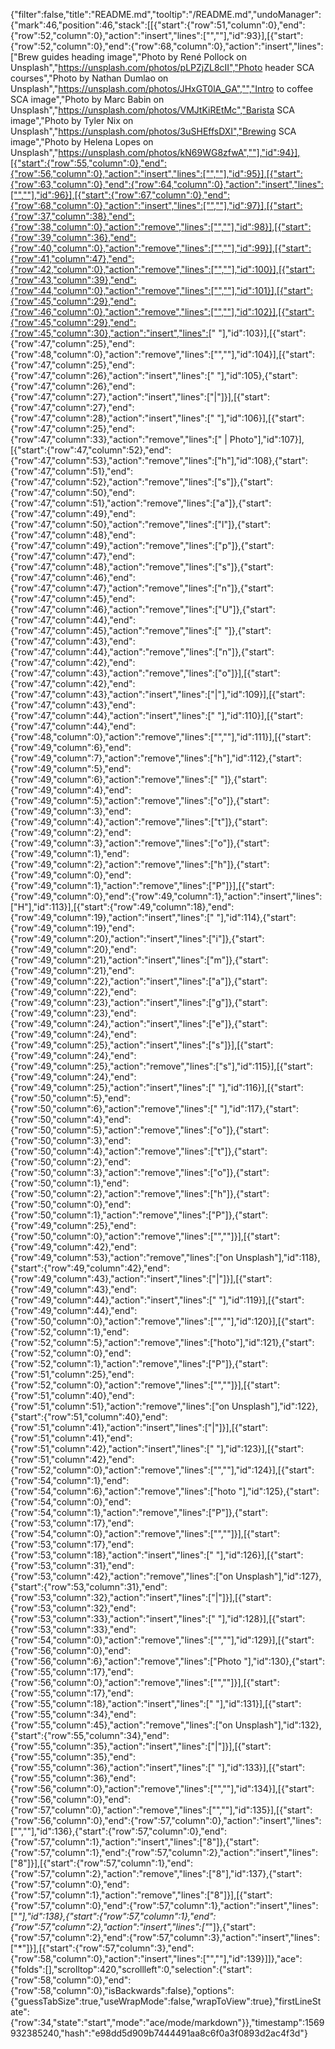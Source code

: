 {"filter":false,"title":"README.md","tooltip":"/README.md","undoManager":{"mark":46,"position":46,"stack":[[{"start":{"row":51,"column":0},"end":{"row":52,"column":0},"action":"insert","lines":["",""],"id":93}],[{"start":{"row":52,"column":0},"end":{"row":68,"column":0},"action":"insert","lines":["Brew guides heading image","Photo by René Pollock on Unsplash","https://unsplash.com/photos/pLPZjZL8cII","Photo header SCA courses","Photo by Nathan Dumlao on Unsplash","https://unsplash.com/photos/JHxGT0lA_GA","","Intro to coffee SCA image","Photo by Marc Babin on Unsplash","https://unsplash.com/photos/VMJtKiREtMc","Barista SCA image","Photo by Tyler Nix on Unsplash","https://unsplash.com/photos/3uSHEffsDXI","Brewing SCA image","Photo by Helena Lopes on Unsplash","https://unsplash.com/photos/kN69WG8zfwA",""],"id":94}],[{"start":{"row":55,"column":0},"end":{"row":56,"column":0},"action":"insert","lines":["",""],"id":95}],[{"start":{"row":63,"column":0},"end":{"row":64,"column":0},"action":"insert","lines":["",""],"id":96}],[{"start":{"row":67,"column":0},"end":{"row":68,"column":0},"action":"insert","lines":["",""],"id":97}],[{"start":{"row":37,"column":38},"end":{"row":38,"column":0},"action":"remove","lines":["",""],"id":98}],[{"start":{"row":39,"column":36},"end":{"row":40,"column":0},"action":"remove","lines":["",""],"id":99}],[{"start":{"row":41,"column":47},"end":{"row":42,"column":0},"action":"remove","lines":["",""],"id":100}],[{"start":{"row":43,"column":39},"end":{"row":44,"column":0},"action":"remove","lines":["",""],"id":101}],[{"start":{"row":45,"column":29},"end":{"row":46,"column":0},"action":"remove","lines":["",""],"id":102}],[{"start":{"row":45,"column":29},"end":{"row":45,"column":30},"action":"insert","lines":[" "],"id":103}],[{"start":{"row":47,"column":25},"end":{"row":48,"column":0},"action":"remove","lines":["",""],"id":104}],[{"start":{"row":47,"column":25},"end":{"row":47,"column":26},"action":"insert","lines":[" "],"id":105},{"start":{"row":47,"column":26},"end":{"row":47,"column":27},"action":"insert","lines":["|"]}],[{"start":{"row":47,"column":27},"end":{"row":47,"column":28},"action":"insert","lines":[" "],"id":106}],[{"start":{"row":47,"column":25},"end":{"row":47,"column":33},"action":"remove","lines":[" | Photo"],"id":107}],[{"start":{"row":47,"column":52},"end":{"row":47,"column":53},"action":"remove","lines":["h"],"id":108},{"start":{"row":47,"column":51},"end":{"row":47,"column":52},"action":"remove","lines":["s"]},{"start":{"row":47,"column":50},"end":{"row":47,"column":51},"action":"remove","lines":["a"]},{"start":{"row":47,"column":49},"end":{"row":47,"column":50},"action":"remove","lines":["l"]},{"start":{"row":47,"column":48},"end":{"row":47,"column":49},"action":"remove","lines":["p"]},{"start":{"row":47,"column":47},"end":{"row":47,"column":48},"action":"remove","lines":["s"]},{"start":{"row":47,"column":46},"end":{"row":47,"column":47},"action":"remove","lines":["n"]},{"start":{"row":47,"column":45},"end":{"row":47,"column":46},"action":"remove","lines":["U"]},{"start":{"row":47,"column":44},"end":{"row":47,"column":45},"action":"remove","lines":[" "]},{"start":{"row":47,"column":43},"end":{"row":47,"column":44},"action":"remove","lines":["n"]},{"start":{"row":47,"column":42},"end":{"row":47,"column":43},"action":"remove","lines":["o"]}],[{"start":{"row":47,"column":42},"end":{"row":47,"column":43},"action":"insert","lines":["|"],"id":109}],[{"start":{"row":47,"column":43},"end":{"row":47,"column":44},"action":"insert","lines":[" "],"id":110}],[{"start":{"row":47,"column":44},"end":{"row":48,"column":0},"action":"remove","lines":["",""],"id":111}],[{"start":{"row":49,"column":6},"end":{"row":49,"column":7},"action":"remove","lines":["h"],"id":112},{"start":{"row":49,"column":5},"end":{"row":49,"column":6},"action":"remove","lines":[" "]},{"start":{"row":49,"column":4},"end":{"row":49,"column":5},"action":"remove","lines":["o"]},{"start":{"row":49,"column":3},"end":{"row":49,"column":4},"action":"remove","lines":["t"]},{"start":{"row":49,"column":2},"end":{"row":49,"column":3},"action":"remove","lines":["o"]},{"start":{"row":49,"column":1},"end":{"row":49,"column":2},"action":"remove","lines":["h"]},{"start":{"row":49,"column":0},"end":{"row":49,"column":1},"action":"remove","lines":["P"]}],[{"start":{"row":49,"column":0},"end":{"row":49,"column":1},"action":"insert","lines":["H"],"id":113}],[{"start":{"row":49,"column":18},"end":{"row":49,"column":19},"action":"insert","lines":[" "],"id":114},{"start":{"row":49,"column":19},"end":{"row":49,"column":20},"action":"insert","lines":["i"]},{"start":{"row":49,"column":20},"end":{"row":49,"column":21},"action":"insert","lines":["m"]},{"start":{"row":49,"column":21},"end":{"row":49,"column":22},"action":"insert","lines":["a"]},{"start":{"row":49,"column":22},"end":{"row":49,"column":23},"action":"insert","lines":["g"]},{"start":{"row":49,"column":23},"end":{"row":49,"column":24},"action":"insert","lines":["e"]},{"start":{"row":49,"column":24},"end":{"row":49,"column":25},"action":"insert","lines":["s"]}],[{"start":{"row":49,"column":24},"end":{"row":49,"column":25},"action":"remove","lines":["s"],"id":115}],[{"start":{"row":49,"column":24},"end":{"row":49,"column":25},"action":"insert","lines":[" "],"id":116}],[{"start":{"row":50,"column":5},"end":{"row":50,"column":6},"action":"remove","lines":[" "],"id":117},{"start":{"row":50,"column":4},"end":{"row":50,"column":5},"action":"remove","lines":["o"]},{"start":{"row":50,"column":3},"end":{"row":50,"column":4},"action":"remove","lines":["t"]},{"start":{"row":50,"column":2},"end":{"row":50,"column":3},"action":"remove","lines":["o"]},{"start":{"row":50,"column":1},"end":{"row":50,"column":2},"action":"remove","lines":["h"]},{"start":{"row":50,"column":0},"end":{"row":50,"column":1},"action":"remove","lines":["P"]},{"start":{"row":49,"column":25},"end":{"row":50,"column":0},"action":"remove","lines":["",""]}],[{"start":{"row":49,"column":42},"end":{"row":49,"column":53},"action":"remove","lines":["on Unsplash"],"id":118},{"start":{"row":49,"column":42},"end":{"row":49,"column":43},"action":"insert","lines":["|"]}],[{"start":{"row":49,"column":43},"end":{"row":49,"column":44},"action":"insert","lines":[" "],"id":119}],[{"start":{"row":49,"column":44},"end":{"row":50,"column":0},"action":"remove","lines":["",""],"id":120}],[{"start":{"row":52,"column":1},"end":{"row":52,"column":5},"action":"remove","lines":["hoto"],"id":121},{"start":{"row":52,"column":0},"end":{"row":52,"column":1},"action":"remove","lines":["P"]},{"start":{"row":51,"column":25},"end":{"row":52,"column":0},"action":"remove","lines":["",""]}],[{"start":{"row":51,"column":40},"end":{"row":51,"column":51},"action":"remove","lines":["on Unsplash"],"id":122},{"start":{"row":51,"column":40},"end":{"row":51,"column":41},"action":"insert","lines":["|"]}],[{"start":{"row":51,"column":41},"end":{"row":51,"column":42},"action":"insert","lines":[" "],"id":123}],[{"start":{"row":51,"column":42},"end":{"row":52,"column":0},"action":"remove","lines":["",""],"id":124}],[{"start":{"row":54,"column":1},"end":{"row":54,"column":6},"action":"remove","lines":["hoto "],"id":125},{"start":{"row":54,"column":0},"end":{"row":54,"column":1},"action":"remove","lines":["P"]},{"start":{"row":53,"column":17},"end":{"row":54,"column":0},"action":"remove","lines":["",""]}],[{"start":{"row":53,"column":17},"end":{"row":53,"column":18},"action":"insert","lines":[" "],"id":126}],[{"start":{"row":53,"column":31},"end":{"row":53,"column":42},"action":"remove","lines":["on Unsplash"],"id":127},{"start":{"row":53,"column":31},"end":{"row":53,"column":32},"action":"insert","lines":["|"]}],[{"start":{"row":53,"column":32},"end":{"row":53,"column":33},"action":"insert","lines":[" "],"id":128}],[{"start":{"row":53,"column":33},"end":{"row":54,"column":0},"action":"remove","lines":["",""],"id":129}],[{"start":{"row":56,"column":0},"end":{"row":56,"column":6},"action":"remove","lines":["Photo "],"id":130},{"start":{"row":55,"column":17},"end":{"row":56,"column":0},"action":"remove","lines":["",""]}],[{"start":{"row":55,"column":17},"end":{"row":55,"column":18},"action":"insert","lines":[" "],"id":131}],[{"start":{"row":55,"column":34},"end":{"row":55,"column":45},"action":"remove","lines":["on Unsplash"],"id":132},{"start":{"row":55,"column":34},"end":{"row":55,"column":35},"action":"insert","lines":["|"]}],[{"start":{"row":55,"column":35},"end":{"row":55,"column":36},"action":"insert","lines":[" "],"id":133}],[{"start":{"row":55,"column":36},"end":{"row":56,"column":0},"action":"remove","lines":["",""],"id":134}],[{"start":{"row":56,"column":0},"end":{"row":57,"column":0},"action":"remove","lines":["",""],"id":135}],[{"start":{"row":56,"column":0},"end":{"row":57,"column":0},"action":"insert","lines":["",""],"id":136},{"start":{"row":57,"column":0},"end":{"row":57,"column":1},"action":"insert","lines":["8"]},{"start":{"row":57,"column":1},"end":{"row":57,"column":2},"action":"insert","lines":["8"]}],[{"start":{"row":57,"column":1},"end":{"row":57,"column":2},"action":"remove","lines":["8"],"id":137},{"start":{"row":57,"column":0},"end":{"row":57,"column":1},"action":"remove","lines":["8"]}],[{"start":{"row":57,"column":0},"end":{"row":57,"column":1},"action":"insert","lines":["*"],"id":138},{"start":{"row":57,"column":1},"end":{"row":57,"column":2},"action":"insert","lines":["*"]},{"start":{"row":57,"column":2},"end":{"row":57,"column":3},"action":"insert","lines":["*"]}],[{"start":{"row":57,"column":3},"end":{"row":58,"column":0},"action":"insert","lines":["",""],"id":139}]]},"ace":{"folds":[],"scrolltop":420,"scrollleft":0,"selection":{"start":{"row":58,"column":0},"end":{"row":58,"column":0},"isBackwards":false},"options":{"guessTabSize":true,"useWrapMode":false,"wrapToView":true},"firstLineState":{"row":34,"state":"start","mode":"ace/mode/markdown"}},"timestamp":1569932385240,"hash":"e98dd5d909b7444491aa8c6f0a3f0893d2ac4f3d"}